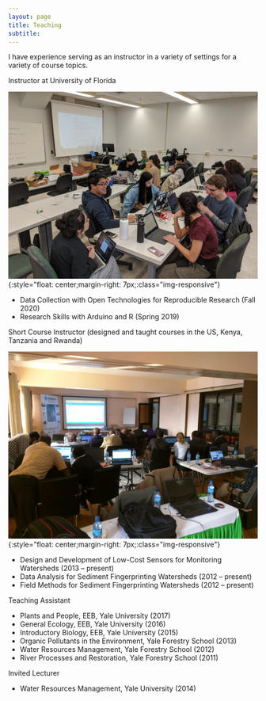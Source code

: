 ```yaml
---
layout: page
title: Teaching
subtitle: 
---
```

I have experience serving as an instructor in a variety of settings for a variety of course topics.

Instructor at University of Florida

![Class at UF](img/IMG_20200130_110114.jpg){:style="float: center;margin-right: 7px;:class="img-responsive"}


 - Data Collection with Open Technologies for Reproducible Research (Fall 2020) 
 - Research Skills with Arduino and R (Spring 2019)

Short Course Instructor (designed and taught courses in the US, Kenya, Tanzania and Rwanda)

![Class in Kericho](img/kericho2.jpg){:style="float: center;margin-right: 7px;:class="img-responsive"}

 - Design and Development of Low-Cost Sensors for Monitoring Watersheds (2013 – present)
 - Data Analysis for Sediment Fingerprinting Watersheds (2012 – present)
 - Field Methods for Sediment Fingerprinting Watersheds (2012 – present)
 
Teaching Assistant
 - Plants and People, EEB, Yale University (2017)
 - General Ecology, EEB, Yale University (2016)
 - Introductory Biology, EEB, Yale University (2015)
 - Organic Pollutants in the Environment, Yale Forestry School (2013)
 - Water Resources Management, Yale Forestry School (2012)
 - River Processes and Restoration, Yale Forestry School (2011)
 
Invited Lecturer
 - Water Resources Management, Yale University (2014)
